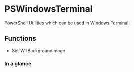 # PSWindowsTerminal

PowerShell Utilities which can be used in [Windows Terminal](https://github.com/microsoft/terminal)

## Functions

-  Set-WTBackgroundImage

### In a glance

[](https://github.com/kvprasoon/PSWindowsTerminal/Demo.gif)